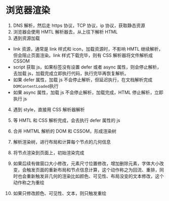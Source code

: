 # 浏览器渲染

1. DNS 解析，然后走 https 协议，TCP 协议，ip 协议，获取静态资源
2. 浏览器会使用 HMTL 解析器去，从上往下解析 HTML
3. 遇到资源加载

- link 资源，通常是 link 样式和 icon，加载资源时，不影响 HMTL 继续解析，但会阻止页面渲染。link 样式下载完毕，则有 CSS 解析器将文件解析成 CSSOM
- script 获取 js，如果标签没有设置 defer 或者 async 属性，则会停止解析，去加载 js，加载完成立即执行代码，执行完毕再恢复解析。
- 如果 defer 属性，加载 js 不会停止解析，但延迟执行，在文档解析完成`DOMContentLoaded`执行
- 如果 async 属性，加载 js 不会停止解析，加载完成，HTML 停止解析，立即执行 js

4. 遇到 style，直接用 CSS 解析器解析
5. 等 HMTL 和 CSS 解析完成，会去执行 defer 属性的 js
6. 合并 HMTML 解析的 DOM 和 CSSOM，形成渲染树
7. 解析渲染树，进行布局和计算每个节点的几何信息
8. 将节点渲染到页面上，初始渲染完成

9. 如果后续有做窗口大小修改，元素尺寸位置修改，增加删除元素，字体大小改变，会触发页面的重新布局和节点信息计算，这个动作称之为回流、重排，同时也会重新触发非几何的渲染比如颜色、可见性、布局没变的文本修改，这个动作称之为重绘
10. 如果只修改颜色、可见性、文本，则只触发重绘
